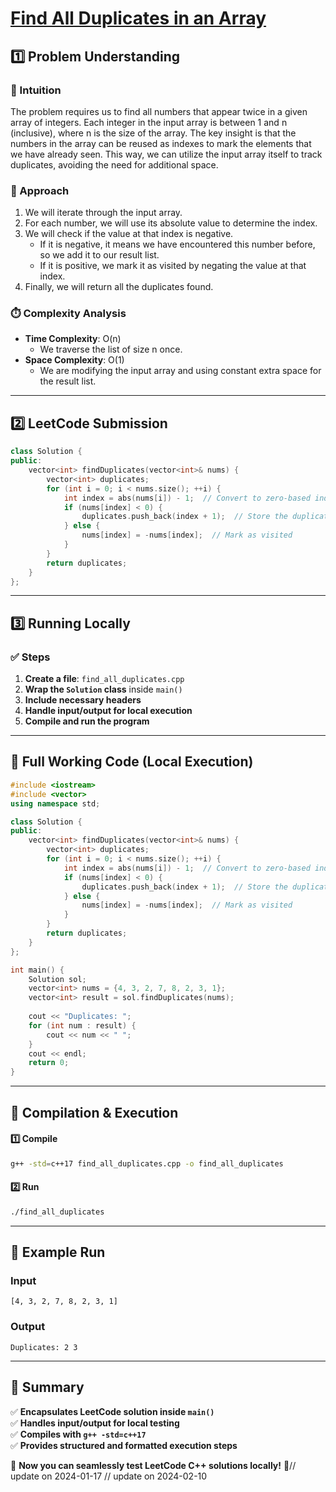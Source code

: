 # **[Find All Duplicates in an Array](https://leetcode.com/problems/find-all-duplicates-in-an-array/description/)**  

## **1️⃣ Problem Understanding**  
### **📌 Intuition**  
The problem requires us to find all numbers that appear twice in a given array of integers. Each integer in the input array is between 1 and n (inclusive), where n is the size of the array. The key insight is that the numbers in the array can be reused as indexes to mark the elements that we have already seen. This way, we can utilize the input array itself to track duplicates, avoiding the need for additional space.

### **🚀 Approach**  
1. We will iterate through the input array.
2. For each number, we will use its absolute value to determine the index. 
3. We will check if the value at that index is negative. 
   - If it is negative, it means we have encountered this number before, so we add it to our result list.
   - If it is positive, we mark it as visited by negating the value at that index.
4. Finally, we will return all the duplicates found.

### **⏱️ Complexity Analysis**  
- **Time Complexity**: O(n)  
  - We traverse the list of size n once.
- **Space Complexity**: O(1)  
  - We are modifying the input array and using constant extra space for the result list.

---  

## **2️⃣ LeetCode Submission**  
```cpp
class Solution {
public:
    vector<int> findDuplicates(vector<int>& nums) {
        vector<int> duplicates;
        for (int i = 0; i < nums.size(); ++i) {
            int index = abs(nums[i]) - 1;  // Convert to zero-based index
            if (nums[index] < 0) {
                duplicates.push_back(index + 1);  // Store the duplicate
            } else {
                nums[index] = -nums[index];  // Mark as visited
            }
        }
        return duplicates;
    }
};
```  

---  

## **3️⃣ Running Locally**  
### **✅ Steps**  
1. **Create a file**: `find_all_duplicates.cpp`  
2. **Wrap the `Solution` class** inside `main()`  
3. **Include necessary headers**  
4. **Handle input/output for local execution**  
5. **Compile and run the program**  

---  

## **📝 Full Working Code (Local Execution)**  
```cpp
#include <iostream>
#include <vector>
using namespace std;

class Solution {
public:
    vector<int> findDuplicates(vector<int>& nums) {
        vector<int> duplicates;
        for (int i = 0; i < nums.size(); ++i) {
            int index = abs(nums[i]) - 1;  // Convert to zero-based index
            if (nums[index] < 0) {
                duplicates.push_back(index + 1);  // Store the duplicate
            } else {
                nums[index] = -nums[index];  // Mark as visited
            }
        }
        return duplicates;
    }
};

int main() {
    Solution sol;
    vector<int> nums = {4, 3, 2, 7, 8, 2, 3, 1};
    vector<int> result = sol.findDuplicates(nums);
    
    cout << "Duplicates: ";
    for (int num : result) {
        cout << num << " ";
    }
    cout << endl;
    return 0;
}
```  

---  

## **🔧 Compilation & Execution**  
#### **1️⃣ Compile**  
```bash
g++ -std=c++17 find_all_duplicates.cpp -o find_all_duplicates
```  

#### **2️⃣ Run**  
```bash
./find_all_duplicates
```  

---  

## **🎯 Example Run**  
### **Input**  
```
[4, 3, 2, 7, 8, 2, 3, 1]
```  
### **Output**  
```
Duplicates: 2 3 
```  

---  

## **📌 Summary**  
✅ **Encapsulates LeetCode solution inside `main()`**  
✅ **Handles input/output for local testing**  
✅ **Compiles with `g++ -std=c++17`**  
✅ **Provides structured and formatted execution steps**  

🚀 **Now you can seamlessly test LeetCode C++ solutions locally!** 🚀// update on 2024-01-17
// update on 2024-02-10
